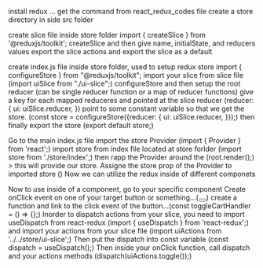 install redux ... get the command from react_redux_codes file
create a store directory in side src folder

create slice file inside store folder
    import { createSlice } from '@reduxjs/toolkit';
    createSlice and then give name, initialState, and reducers values
    export the slice actions and export the slice as a default

create index.js file inside store folder, used to setup redux store
    import { configureStore } from "@reduxjs/toolkit";
    import your slice from slice file (import uiSlice from "./ui-slice";)
    configureStore and then setup the root reducer (can be single reducer function or a map of reducer functions)
        give a key for each mapped reduceres
        and pointed at the slice reducer (reducer: { ui: uiSlice.reducer, })
        point to some constant variable so that we get the store. (const store = configureStore({reducer: { ui: uiSlice.reducer, }});)
        then finally export the store (export default store;)

Go to the main index.js file
import the store Provider (import { Provider } from 'react';)
import store from index file located at store forlder (import store from './store/index';)
then rapp the Provider around the <App /> (root.render(<Provider><App /></Provider>);) > this will provide our store.
Assigne the store prop of the Provider to imported store (<Provider store={store}><App /></Provider>)
Now we can utilize the redux inside of different componets 


Now to use inside of a component, go to your specific component
Create onClick event on one of your target button or something...(<button onClick={}></button>)
create a function and link to the click event of the button...(const toggleCartHandler = () => {};)
Inorder to dispatch actions from your slice, you need to import useDispatch from react-redux (import { useDispatch } from 'react-redux';) and import your actions from your slice file (import uiActions from '../../store/ui-slice';)
Then put the dispatch into const variable (const dispatch = useDispatch();)
Then inside your onClick function, call dispatch and your actions methods (dispatch(uiActions.toggle());)

















